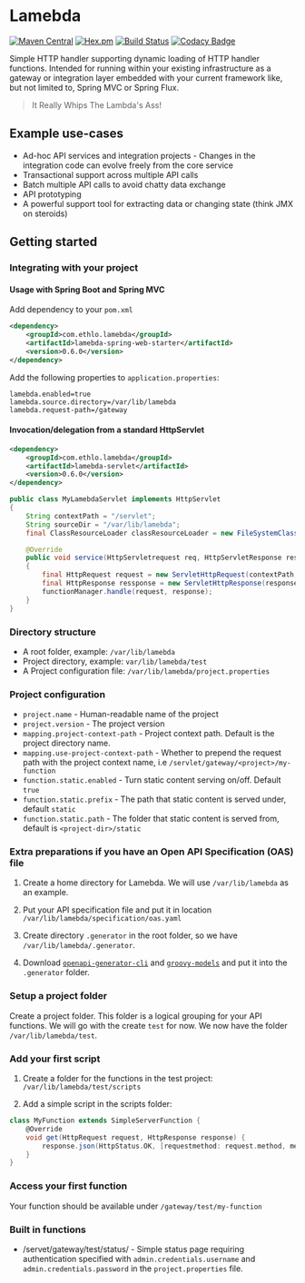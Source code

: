 # Lamebda
[![Maven Central](https://img.shields.io/maven-central/v/com.ethlo.lamebda/lamebda.svg?label=Maven%20Central)](https://search.maven.org/search?q=g:%22com.ethlo.lamebda%22)
[![Hex.pm](https://img.shields.io/hexpm/l/plug.svg)](LICENSE)
[![Build Status](https://travis-ci.org/ethlo/lamebda.svg?branch=master)](https://travis-ci.org/ethlo/lamebda)
[![Codacy Badge](https://api.codacy.com/project/badge/Grade/598913bc1fe9405c82be73d9a4f105c8)](https://www.codacy.com/app/ethlo/lamebda?utm_source=github.com&amp;utm_medium=referral&amp;utm_content=ethlo/lamebda&amp;utm_campaign=Badge_Grade)

Simple HTTP handler supporting dynamic loading of HTTP handler functions. Intended for running within your existing infrastructure as a gateway or integration layer embedded with your current framework like, but not limited to, Spring MVC or Spring Flux.

> It Really Whips The Lambda's Ass!

## Example use-cases

* Ad-hoc API services and integration projects - Changes in the integration code can evolve freely from the core service
* Transactional support across multiple API calls
* Batch multiple API calls to avoid chatty data exchange
* API prototyping
* A powerful support tool for extracting data or changing state (think JMX on steroids)

## Getting started

### Integrating with your project

#### Usage with Spring Boot and Spring MVC

Add dependency to your `pom.xml`
```xml
<dependency>
    <groupId>com.ethlo.lamebda</groupId>
    <artifactId>lamebda-spring-web-starter</artifactId>
    <version>0.6.0</version>
</dependency>
```

Add the following properties to `application.properties`:
```properties
lamebda.enabled=true
lamebda.source.directory=/var/lib/lamebda
lamebda.request-path=/gateway
```

#### Invocation/delegation from a standard HttpServlet

```xml
<dependency>
    <groupId>com.ethlo.lamebda</groupId>
    <artifactId>lamebda-servlet</artifactId>
    <version>0.6.0</version>
</dependency>
```

```java
public class MyLamebdaServlet implements HttpServlet
{
    String contextPath = "/servlet";
    String sourceDir = "/var/lib/lamebda";
    final ClassResourceLoader classResourceLoader = new FileSystemClassResourceLoader(f->f, sourceDir);

    @Override
    public void service(HttpServletrequest req, HttpServletResponse res)
    {
        final HttpRequest request = new ServletHttpRequest(contextPath, request);
        final HttpResponse ressponse = new ServletHttpResponse(response);
        functionManager.handle(request, response);
    }
}
```

### Directory structure
* A root folder, example: `/var/lib/lamebda`
* Project directory, example: `var/lib/lamebda/test`
* A Project configuration file: `/var/lib/lamebda/project.properties`

### Project configuration
* `project.name` - Human-readable name of the project
* `project.version` - The project version  
* `mapping.project-context-path` - Project context path. Default is the project directory name.
* `mapping.use-project-context-path` - Whether to prepend the request path with the project context name, i.e `/servlet/gateway/<project>/my-function`
* `function.static.enabled` - Turn static content serving on/off. Default `true`
* `function.static.prefix` - The path that static content is served under, default `static`
* `function.static.path` - The folder that static content is served from, default is `<project-dir>/static`

### Extra preparations if you have an Open API Specification (OAS) file

1. Create a home directory for Lamebda. We will use `/var/lib/lamebda` as an example.

2. Put your API specification file and put it in location `/var/lib/lamebda/specification/oas.yaml`

3. Create directory `.generator` in the root folder, so we have `/var/lib/lamebda/.generator`. 

4. Download [`openapi-generator-cli`](http://central.maven.org/maven2/org/openapitools/openapi-generator-cli/3.3.4/openapi-generator-cli-3.3.4.jar) and [`groovy-models`](https://repo1.maven.org/maven2/com/ethlo/openapi-tools/groovy-models/0.1/groovy-models-0.1.jar) and put it into the `.generator` folder.

### Setup a project folder
Create a project folder. This folder is a logical grouping for your API functions. We will go with the create `test` for now. We now have the folder `/var/lib/lamebda/test`.


### Add your first script
1. Create a folder for the functions in the test project: `/var/lib/lamebda/test/scripts`

2. Add a simple script in the scripts folder:

```groovy
class MyFunction extends SimpleServerFunction {
    @Override
    void get(HttpRequest request, HttpResponse response) {
        response.json(HttpStatus.OK, [requestmethod: request.method, message:'Hello world'])
    }
}
```

### Access your first function

Your function should be available under `/gateway/test/my-function`

### Built in functions

* /servet/gateway/test/status/ - Simple status page requiring authentication specified with `admin.credentials.username` and `admin.credentials.password` in the `project.properties` file.